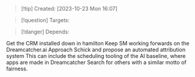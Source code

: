 
>[!tip] Created: [2023-10-23 Mon 16:07]

>[!question] Targets: 

>[!danger] Depends: 

Get the CRM installed down in hamilton
Keep SM working forwards on the Dreamcatcher.ai
Approach Schick and propose an automated attribution system
This can include the scheduling tooling of the AI baseline, where apps are made in Dreamcatcher
Search for others with a similar motto of fairness.